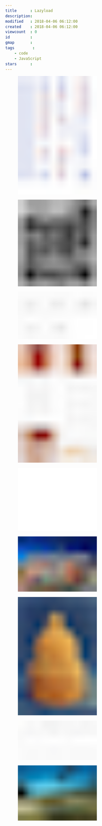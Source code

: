 ```yaml
---
title      : Lazyload
description:
modified   : 2018-04-06 06:12:00
created    : 2018-04-06 06:12:00
viewcount  : 0
id         :
gmap       :
tags        :
    - code
    - JavaScript
stars      :
---
```


<figure>
    <img src="img/oo_41617.png" data-frz-src="https://zenodo.org/record/909894/files/oo_41617.png" onload=lzld(this) onerror=lzld(this) width="250px">
    <figcaption></figcaption>
</figure>

<figure>
    <img src="img/figure.png" data-frz-src="https://zenodo.org/record/1212324/files/figure.png"  onload=lzld(this) onerror=lzld(this) width="250px">
    <figcaption></figcaption>
</figure>

<figure>
    <img src="img/figure2.png" data-frz-src="https://zenodo.org/record/1212252/files/figure.png" onload=lzld(this) onerror=lzld(this) width="250px">
    <figcaption></figcaption>
</figure>

<figure>
    <img src="img/figure3.png" data-frz-src="https://zenodo.org/record/1212089/files/figure.png" onload=lzld(this) onerror=lzld(this) width="250px">
    <figcaption></figcaption>
</figure>

<figure>
    <img src="img/Telika-plan.jpg" data-frz-src="https://zenodo.org/record/1211712/files/Telika%20plan.jpg" onload=lzld(this) onerror=lzld(this) width="250px">
    <figcaption></figcaption>
</figure>

<figure>
    <img src="img/ukraynada-egitim.jpg" data-frz-src="https://zenodo.org/record/1211361/files/ukraynada-egitim.jpg" onload=lzld(this) onerror=lzld(this) width="250px">
    <figcaption></figcaption>
</figure>

<figure>
    <img src="img/Bavikonda-reliquary.jpg" data-frz-src="https://zenodo.org/record/1203669/files/Bavikonda%20reliquary.jpg" onload=lzld(this) onerror=lzld(this) width="250px">
    <figcaption></figcaption>
</figure>

<figure>
    <img src="img/Figure8.png" data-frz-src="https://zenodo.org/record/1095872/files/Figure8.png" onload=lzld(this) onerror=lzld(this) width="250px">
    <figcaption></figcaption>
</figure>

<figure>
    <img src="img/figure-(1).png" data-frz-src="https://zenodo.org/record/1213001/files/figure.png" onload=lzld(this) onerror=lzld(this) width="250px">
    <figcaption></figcaption>
</figure>

